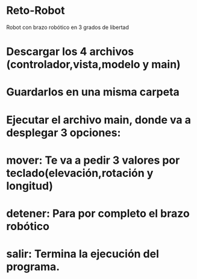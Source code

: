 # Reto-Robot
Robot con brazo robótico en 3 grados de libertad
# Descargar los 4 archivos (controlador,vista,modelo y main)
# Guardarlos en una misma carpeta
# Ejecutar el archivo main, donde va a desplegar 3 opciones:
  # mover: Te va a pedir 3 valores por teclado(elevación,rotación y longitud)
  # detener: Para por completo el brazo robótico
  # salir: Termina la ejecución del programa.
